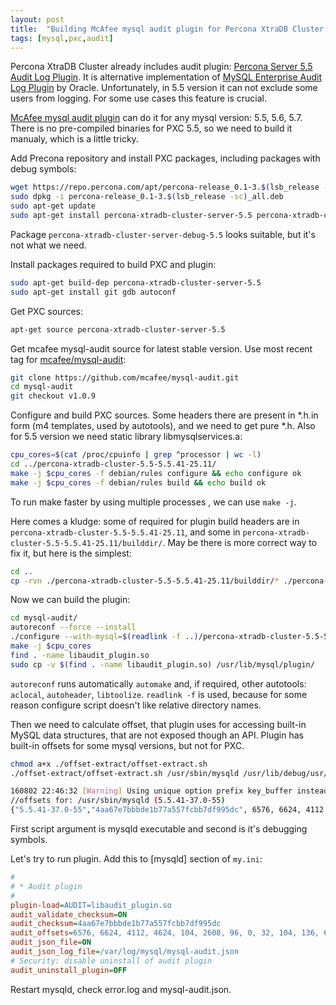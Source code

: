 ```yaml
---
layout: post
title:  "Building McAfee mysql audit plugin for Percona XtraDB Cluster 5.5 on Ubuntu 14.04.Trusty"
tags: [mysql,pxc,audit]
---
```

Percona XtraDB Cluster already includes audit plugin: [Percona Server 5.5 Audit Log Plugin](https://www.percona.com/doc/percona-server/5.5/management/audit_log_plugin.html). It is alternative implementation of [MySQL Enterprise Audit Log Plugin](https://dev.mysql.com/doc/refman/5.5/en/audit-log.html) by Oracle. Unfortunately, in 5.5 version it can not exclude some users from logging. For some use cases this feature is crucial.

[McAfee mysql audit plugin](https://github.com/mcafee/mysql-audit) can do it for any mysql version: 5.5, 5.6, 5.7. There is no pre-compiled binaries for PXC 5.5, so we need to build it manualy, which is a little tricky.

Add Precona repository and install PXC packages, including packages with debug symbols:

```bash
wget https://repo.percona.com/apt/percona-release_0.1-3.$(lsb_release -sc)_all.deb
sudo dpkg -i percona-release_0.1-3.$(lsb_release -sc)_all.deb
sudo apt-get update
sudo apt-get install percona-xtradb-cluster-server-5.5 percona-xtradb-cluster-5.5-dbg
```
Package `percona-xtradb-cluster-server-debug-5.5` looks suitable, but it's not what we need.

Install packages required to build PXC and plugin:

```bash
sudo apt-get build-dep percona-xtradb-cluster-server-5.5
sudo apt-get install git gdb autoconf
```

Get PXC sources:

```bash
apt-get source percona-xtradb-cluster-server-5.5
```

Get mcafee mysql-audit source for latest stable version. Use most recent tag for [mcafee/mysql-audit](https://github.com/mcafee/mysql-audit):

```bash
git clone https://github.com/mcafee/mysql-audit.git
cd mysql-audit
git checkout v1.0.9
```

Configure and build PXC sources. Some headers there are present in \*.h.in form (m4 templates, used by autotools), and we need to get pure \*.h. Also for 5.5 version we need static library libmysqlservices.a:

```bash
cpu_cores=$(cat /proc/cpuinfo | grep ^processor | wc -l)
cd ../percona-xtradb-cluster-5.5-5.5.41-25.11/
make -j $cpu_cores -f debian/rules configure && echo configure ok
make -j $cpu_cores -f debian/rules build && echo build ok
```
To run make faster by using multiple processes , we can use `make -j`.

Here comes a kludge: some of required for plugin build headers are in `percona-xtradb-cluster-5.5-5.5.41-25.11`, and some in `percona-xtradb-cluster-5.5-5.5.41-25.11/builddir/`. May be there is more correct way to fix it, but here is the simplest:

```bash
cd ..
cp -rvn ./percona-xtradb-cluster-5.5-5.5.41-25.11/builddir/* ./percona-xtradb-cluster-5.5-5.5.41-25.11/
```

Now we can build the plugin:

```bash
cd mysql-audit/
autoreconf --force --install
./configure --with-mysql=$(readlink -f ..)/percona-xtradb-cluster-5.5-5.5.41-25.11 --with-mysql-libservices=$(readlink -f ..)/percona-xtradb-cluster-5.5-5.5.41-25.11/libservices/libmysqlservices.a && echo configure ok
make -j $cpu_cores
find . -name libaudit_plugin.so
sudo cp -v $(find . -name libaudit_plugin.so) /usr/lib/mysql/plugin/
```
`autoreconf` runs automatically `automake` and, if required, other autotools: `aclocal`, `autoheader`, `libtoolize`. `readlink -f` is used, because for some reason configure script doesn't like relative directory names.

Then we need to calculate offset, that plugin uses for accessing built-in MySQL data structures, that are not exposed though an API. Plugin has built-in offsets for some mysql versions, but not for PXC.

```bash
chmod a+x ./offset-extract/offset-extract.sh
./offset-extract/offset-extract.sh /usr/sbin/mysqld /usr/lib/debug/usr/sbin/mysqld

160802 22:46:32 [Warning] Using unique option prefix key_buffer instead of key_buffer_size is deprecated and will be removed in a future release. Please use the full name instead.
//offsets for: /usr/sbin/mysqld (5.5.41-37.0-55)
{"5.5.41-37.0-55","4aa67e7bbbde1b77a557fcbb7df995dc", 6576, 6624, 4112, 4624, 104, 2608, 96, 0, 32, 104, 136, 6728},
```
First script argument is mysqld executable and second is it's debugging symbols.

Let's try to run plugin. Add this to [mysqld] section of `my.ini`:

```ini
#
# * Audit plugin
#
plugin-load=AUDIT=libaudit_plugin.so
audit_validate_checksum=ON
audit_checksum=4aa67e7bbbde1b77a557fcbb7df995dc
audit_offsets=6576, 6624, 4112, 4624, 104, 2608, 96, 0, 32, 104, 136, 6728
audit_json_file=ON
audit_json_log_file=/var/log/mysql/mysql-audit.json
# Security: disable uninstall of audit plugin
audit_uninstall_plugin=OFF
```
Restart mysqld, check error.log and mysql-audit.json.
